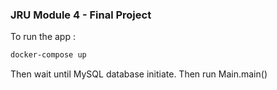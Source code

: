 ### JRU Module 4 - Final Project

To run the app :
``` bash
docker-compose up  
```

Then wait until MySQL database initiate.
Then run Main.main()